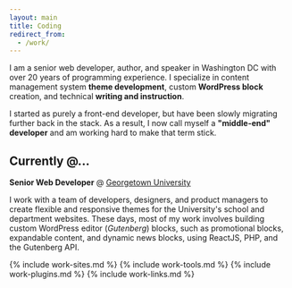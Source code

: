 ```yaml
---
layout: main
title: Coding
redirect_from:
  - /work/
---
```


I am a senior web developer, author, and speaker in Washington DC with over 20 years of programming experience. I specialize in content management system **theme development**, custom **WordPress block** creation, and technical **writing and instruction**.

I started as purely a front-end developer, but have been slowly migrating further back in the stack. As a result, I now call myself a **"middle-end" developer** and am working hard to make that term stick.

## Currently @...

**Senior Web Developer** @ [Georgetown University](https://www.georgetown.edu/)

I work with a team of developers, designers, and product managers to create flexible and responsive themes for the University's school and department websites. These days, most of my work involves building custom WordPress editor (*Gutenberg*) blocks, such as promotional blocks, expandable content, and dynamic news blocks, using ReactJS, PHP, and the Gutenberg API.

{% include work-sites.md %}
{% include work-tools.md %}
{% include work-plugins.md %}
{% include work-links.md %}
